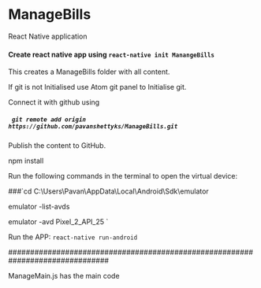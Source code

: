 # ManageBills
React Native application

#### Create react native app using `react-native init ManangeBills`
This creates a ManageBills folder with all content.

If git is not Initialised use Atom git panel to Initialise git.

Connect it with github using

##### ` git remote add origin https://github.com/pavanshettyks/ManageBills.git`

Publish the content to GitHub.

npm install

Run the following commands in the terminal to open the virtual device:

###`cd C:\Users\Pavan\AppData\Local\Android\Sdk\emulator

emulator -list-avds

emulator -avd Pixel_2_API_25
`

Run the APP: `react-native run-android`

###############################################################################

ManageMain.js has the main code
